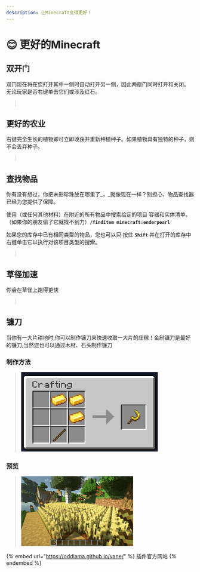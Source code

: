 ```yaml
---
description: 让Minecraft变得更好！
---
```


# 😊 更好的Minecraft

## 双开门

双门现在将在您打开其中一侧时自动打开另一侧，因此两扇门同时打开和关闭。 无论玩家是否右键单击它们或涉及红石。

> <img src="https://oddlama.github.io/vane/assets/gifs/double-doors.gif" alt="" data-size="original">

## 更好的农业

右键完全生长的植物即可立即收获并重新种植种子。如果植物具有独特的种子，则不会丢弃种子。

> <img src="https://oddlama.github.io/vane/assets/gifs/better-harvesting.gif" alt="" data-size="original">

## 查找物品

你有没有想过，你把末影珍珠放在哪里了_，_就像现在一样？别担心，物品查找器已经为您提供了保障。

使用（或任何其他材料）在附近的所有物品中搜索给定的项目 容器和实体清单。（如果你的朋友偷了它就找不到力）**`/finditem minecraft:enderpearl`**

如果您的库存中已有相同类型的物品，您也可以只 按住 **`Shift`** 并在打开的库存中右键单击它以执行对该项目类型的搜索。

> <img src="https://oddlama.github.io/vane/assets/gifs/find_item.gif" alt="" data-size="original">

## 草径加速

你会在草径上跑得更快

> <img src="https://oddlama.github.io/vane/assets/gifs/sickle.gif" alt="" data-size="original">

## 镰刀

当你有一大片耕地时,你可以制作镰刀来快速收取一大片的庄稼！金制镰刀是最好的镰刀,当然您也可以通过木材、石头制作镰刀

### 制作方法

> <img src="../.gitbook/assets/{3B765E5C-EC7F-49b5-88F6-2FC3D9C5E550} (2).png" alt="" data-size="original">

### 预览

> <img src="../.gitbook/assets/sickle.gif" alt="" data-size="original">

{% embed url="https://oddlama.github.io/vane/" %}
插件官方网站
{% endembed %}
